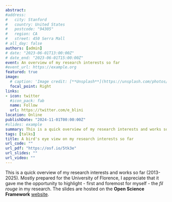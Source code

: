 ```yaml
---
abstract: 
#address:
#   city: Stanford
#   country: United States
#   postcode: "94305"
#   region: CA
#   street: 450 Serra Mall
# all_day: false
authors: [admin]
# date: "2023-06-01T13:00:00Z"
# date_end: "2023-06-01T15:00:00Z"
event: An overview of my research interests so far
#event_url: https://example.org
featured: true
image:
  # caption: 'Image credit: [**Unsplash**](https://unsplash.com/photos/bzdhc5b3Bxs)'
  focal_point: Right
links:
- icon: twitter
  #icon_pack: fab
  name: Follow
  url: https://twitter.com/e_blini
location: Online
publishDate: "2024-11-01T00:00:00Z"
#slides: example
summary: This is a quick overview of my research interests and works so far (2013-2025). Mostly prepared for the University of Florence, I appreciate that it gave me the opportunity to highlight - first and foremost for myself - the *fil rouge* in my research. The slides are hosted on the **Open Science Framework** [website](https://osf.io).
tags: [talks]
title: A bird's eye view on my research interests so far
url_code: ""
url_pdf: "https://osf.io/5tk3e"
url_slides: ""
url_video: ""
---
```


This is a quick overview of my research interests and works so far (2013-2025). Mostly prepared for the University of Florence, I appreciate that it gave me the opportunity to highlight - first and foremost for myself - the *fil rouge* in my research. The slides are hosted on the **Open Science Framework** [website](https://osf.io).

